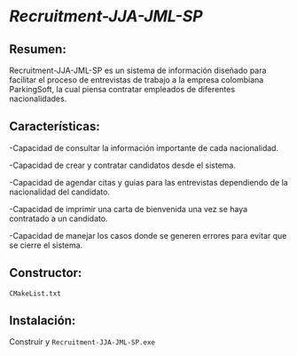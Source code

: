# **_Recruitment-JJA-JML-SP_**

Resumen:
--------

Recruitment-JJA-JML-SP es un sistema de información diseñado para facilitar el proceso de entrevistas de trabajo a la empresa colombiana ParkingSoft, la cual piensa contratar empleados de diferentes nacionalidades.

Características:
----------------

-Capacidad de consultar la información importante de cada nacionalidad.

-Capacidad de crear y contratar candidatos desde el sistema.

-Capacidad de agendar citas y guias para las entrevistas dependiendo de la nacionalidad del candidato.

-Capacidad de imprimir una carta de bienvenida una vez se haya contratado a un candidato.

-Capacidad de manejar los casos donde se generen errores para evitar que se cierre el sistema.

Constructor:
------------

`CMakeList.txt`

Instalación:
------------

Construir y `Recruitment-JJA-JML-SP.exe`
